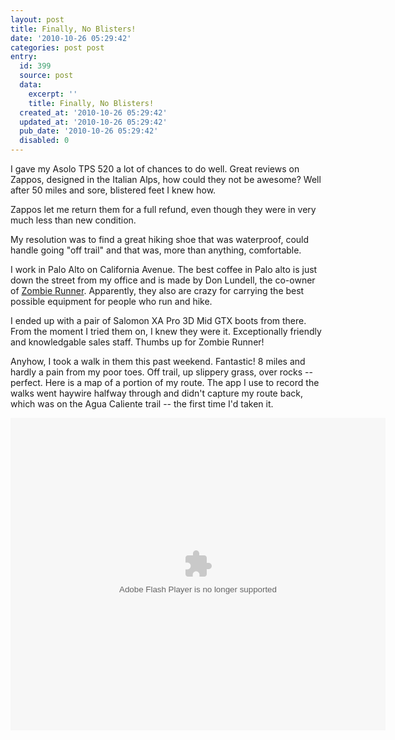 ```yaml
---
layout: post
title: Finally, No Blisters!
date: '2010-10-26 05:29:42'
categories: post post
entry:
  id: 399
  source: post
  data:
    excerpt: ''
    title: Finally, No Blisters!
  created_at: '2010-10-26 05:29:42'
  updated_at: '2010-10-26 05:29:42'
  pub_date: '2010-10-26 05:29:42'
  disabled: 0
---
```


I gave my Asolo TPS 520 a lot of chances to do well. Great reviews on Zappos, designed in the Italian Alps, how could they not be awesome? Well after 50 miles and sore, blistered feet I knew how.

Zappos let me return them for a full refund, even though they were in very much less than new condition.

My resolution was to find a great hiking shoe that was waterproof, could handle going "off trail" and that was, more than anything, comfortable.

I work in Palo Alto on California Avenue. The best coffee in Palo alto is just down the street from my office and is made by Don Lundell, the co-owner of <a href="http://www.zombierunner.com/about/palo_alto_store/">Zombie Runner</a>. Apparently, they also are crazy for carrying the best possible equipment for people who run and hike.

I ended up with a pair of Salomon XA Pro 3D Mid GTX boots from there. From the moment I tried them on, I knew they were it. Exceptionally friendly and knowledgable sales staff. Thumbs up for Zombie Runner!

Anyhow, I took a walk in them this past weekend. Fantastic! 8 miles and hardly a pain from my poor toes. Off trail, up slippery grass, over rocks -- perfect. Here is a map of a portion of my route. The app I use to record the walks went haywire halfway through and didn't capture my route back, which was on the Agua Caliente trail -- the first time I'd taken it.

<object width="600" height="500" codebase="http://fpdownload.macromedia.com/get/flashplayer/current/swflash.cab"><param name="movie" value="http://www.everytrail.com/swf/widget.swf"/><param name="FlashVars" value="units=english&mode=0&key=ABQIAAAA_7wvFEi7gGngCZrOfos63hSN1xyBy-BzBD--25ZLXpVi3GfbehTQlZCXdpUFII2A5CGeExVTCyX1ow&tripId=863433&startLat=37.457578&startLon=-121.862724&mapType=Terrain&"><embed type="application/x-shockwave-flash" src="http://www.everytrail.com/swf/widget.swf" quality="high" width="600" height="500" FlashVars="units=english&mode=0&key=ABQIAAAA_7wvFEi7gGngCZrOfos63hSN1xyBy-BzBD--25ZLXpVi3GfbehTQlZCXdpUFII2A5CGeExVTCyX1ow&tripId=863433&startLat=37.457578&startLon=-121.862724&mapType=Terrain&" play="true"  quality="high"  pluginspage="http://www.adobe.com/go/getflashplayer"></embed></object><script type="text/javascript" src="http://www.everytrail.com/trip/widgetimpression?trip_id=863433"></script>
